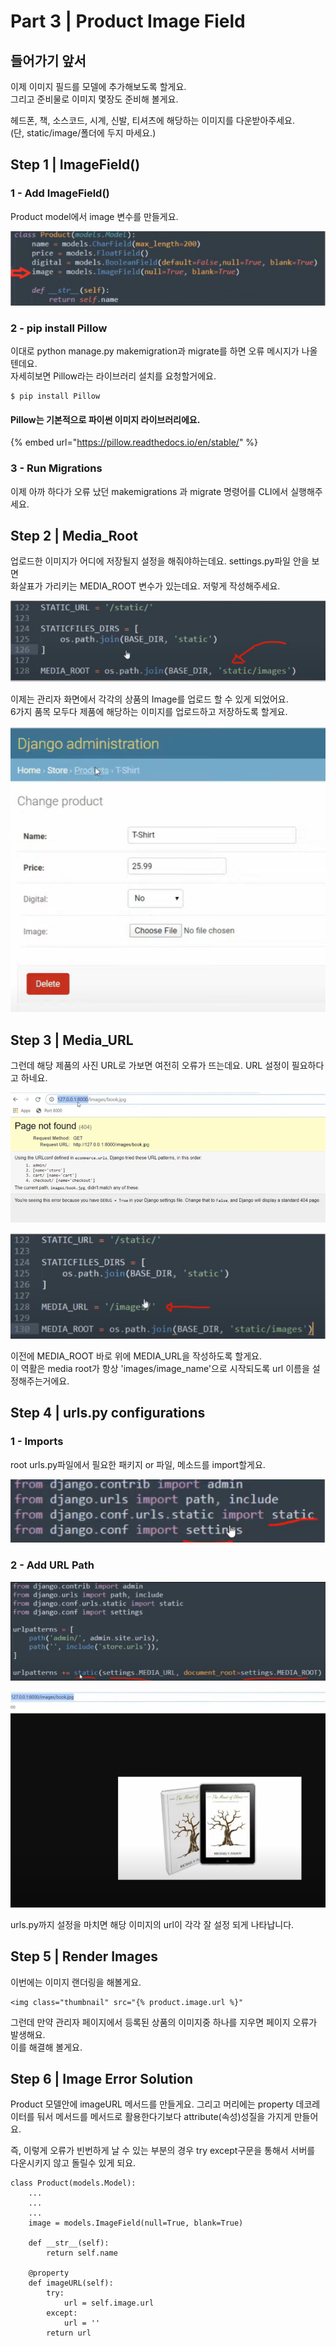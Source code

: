# Part 3 \| Product Image Field

## 들어가기 앞서 

이제 이미지 필드를 모델에 추가해보도록 할게요.  
그리고 준비물로 이미지 몇장도 준비해 볼게요. 

헤드폰, 책, 소스코드, 시계, 신발, 티셔츠에 해당하는 이미지를 다운받아주세요.  
\(단, static/image/폴더에 두지 마세요.\)  


## Step 1 \| ImageField\(\)

### 1 - Add ImageField\(\)

Product model에서 image 변수를 만들게요. 

![](../../../../.gitbook/assets/image%20%28450%29.png)

### 2 - pip install Pillow

이대로 python manage.py makemigration과 migrate를 하면 오류 메시지가 나올텐데요.   
자세히보면 Pillow라는 라이브러리 설치를 요청할거에요. 

```text
$ pip install Pillow
```

#### Pillow는 기본적으로 파이썬 이미지 라이브러리에요. 

{% embed url="https://pillow.readthedocs.io/en/stable/" %}

### 3 - Run Migrations

이제 아까 하다가 오류 났던 makemigrations 과 migrate 명령어를 CLI에서 실행해주세요.



## Step 2 \| Media\_Root

업로드한 이미지가 어디에 저장될지 설정을 해줘야하는데요. settings.py파일 안을 보면   
화살표가 가리키는 MEDIA\_ROOT 변수가 있는데요. 저렇게 작성해주세요.

![](../../../../.gitbook/assets/image%20%28455%29.png)

이제는 관리자 화면에서 각각의 상품의 Image를 업로드 할 수 있게 되었어요.  
6가지 품목 모두다 제품에 해당하는 이미지를 업로드하고 저장하도록 할게요. 

![](../../../../.gitbook/assets/image%20%28423%29.png)



## Step 3 \| Media\_URL

그런데 해당 제품의 사진 URL로 가보면 여전히 오류가 뜨는데요. URL 설정이 필요하다고 하네요.

![](../../../../.gitbook/assets/image%20%28441%29.png)



![](../../../../.gitbook/assets/image%20%28420%29.png)

이전에 MEDIA\_ROOT 바로 위에 MEDIA\_URL을 작성하도록 할게요.  
이 역활은 media root가 항상 'images/image\_name'으로 시작되도록 url 이름을 설정해주는거에요. 

## Step 4 \| urls.py configurations

### 1 - Imports

root urls.py파일에서 필요한 패키지 or 파일, 메소드를 import할게요. 

![](../../../../.gitbook/assets/image%20%28429%29.png)

### 2 - Add URL Path

![](../../../../.gitbook/assets/image%20%28431%29.png)

![](../../../../.gitbook/assets/image%20%28417%29.png)

urls.py까지 설정을 마치면 해당 이미지의 url이 각각 잘 설정 되게 나타납니다.

## Step 5 \| Render Images

이번에는 이미지 랜더링을 해볼게요. 

```text
<img class="thumbnail" src="{% product.image.url %}"
```

그런데 만약 관리자 페이지에서 등록된 상품의 이미지중 하나를 지우면 페이지 오류가 발생해요.   
이를 해결해 볼게요. 

## Step 6 \| Image Error Solution

Product 모델안에 imageURL 메서드를 만들게요. 그리고 머리에는 property 데코레이터를 둬서 메서드를 메서드로 활용한다기보다 attribute\(속성\)성질을 가지게 만들어요.   
  
즉, 이렇게 오류가 빈번하게 날 수 있는 부분의 경우 try except구문을 통해서 서버를 다운시키지 않고 돌릴수 있게 되요.

```text
class Product(models.Model):
	...
	...
	...
	image = models.ImageField(null=True, blank=True)

	def __str__(self):
		return self.name

	@property
	def imageURL(self):
		try:
			url = self.image.url
		except:
			url = ''
		return url
```

